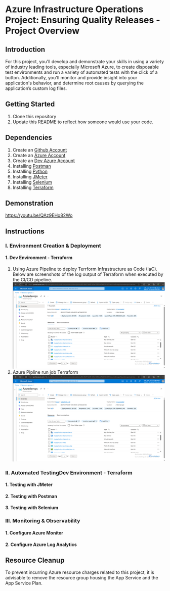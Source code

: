 
# Azure Infrastructure Operations Project: Ensuring Quality Releases - Project Overview

## Introduction
For this project, you'll develop and demonstrate your skills in using a variety of industry leading tools, especially Microsoft Azure, to create disposable test environments and run a variety of automated tests with the click of a button. Additionally, you'll monitor and provide insight into your application's behavior, and determine root causes by querying the application’s custom log files.

## Getting Started
1. Clone this repository
2. Update this README to reflect how someone would use your code.

## Dependencies
1. Create an [Github Account](https://github.com)
2. Create an [Azure Account](https://portal.azure.com)
3. Create an [Dev Azure Account](https://dev.azure.com)
4. Installing [Postman](https://www.postman.com)
5. Installing [Python](https://www.python.org)
6. Installing [JMeter](https://jmeter.apache.org/download_jmeter.cgi)
7. Installing [Selenium](https://pypi.org/project/selenium/)
8. Installing [Terraform](https://www.terraform.io/downloads.html)

## Demonstration

https://youtu.be/QAz9EHo82Wo

## Instructions

### I. Environment Creation & Deployment
#### 1. Dev Environment - Terraform
1. Using Azure Pipeline to deploy Terrform Infrastructure as Code (IaC). Below are screenshots of the log output of Terraform when executed by the CI/CD pipeline.
    ![Define prefix variable](/Images/terraform_by_cicd.png)
2. Azure Pipline run job Terraform 
    ![Define prefix variable](/Images/terraform_by_cicd.png)
### II. Automated TestingDev Environment - Terraform
#### 1. Testing with JMeter
#### 2. Testing with Postman
#### 3. Testing with Selenium

### III. Monitoring & Observability
#### 1. Configure Azure Monitor
#### 2. Configure Azure Log Analytics

## Resource Cleanup
To prevent incurring Azure resource charges related to this project, it is advisable to remove the resource group housing the App Service and the App Service Plan.